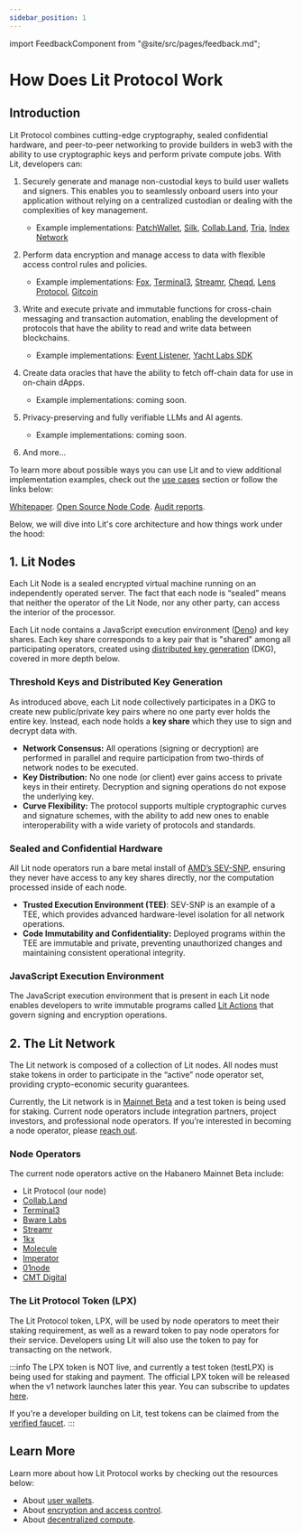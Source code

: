 ```yaml
---
sidebar_position: 1
---
```


import FeedbackComponent from "@site/src/pages/feedback.md";

# How Does Lit Protocol Work

## Introduction

Lit Protocol combines cutting-edge cryptography, sealed confidential hardware, and peer-to-peer networking to provide builders in web3 with the ability to use cryptographic keys and perform private compute jobs. With Lit, developers can: 

1. Securely generate and manage non-custodial keys to build user wallets and signers. This enables you to seamlessly onboard users into your application without relying on a centralized custodian or dealing with the complexities of key management.
    - Example implementations: [PatchWallet](https://app.patchwallet.com/), [Silk](https://www.silk.sc/), [Collab.Land](https://www.collab.land/), [Tria](https://www.tria.so/), [Index Network](https://index.network/)

2. Perform data encryption and manage access to data with flexible access control rules and policies. 
    - Example implementations: [Fox](https://docs.verifymedia.com/publishing/access-control/methods/lit-protocol), [Terminal3](https://www.terminal3.io/), [Streamr](https://streamr.network/), [Cheqd](https://cheqd.io/), [Lens Protocol](https://www.lens.xyz/), [Gitcoin](https://publicgoods.network/)
        
3. Write and execute private and immutable functions for cross-chain messaging and transaction automation, enabling the development of protocols that have the ability to read and write data between blockchains.
    - Example implementations: [Event Listener](https://developer.litprotocol.com/v3/tools/event-listener), [Yacht Labs SDK](https://github.com/Yacht-Labs/yacht-lit-sdk)

4. Create data oracles that have the ability to fetch off-chain data for use in on-chain dApps.
    - Example implementations: coming soon.
    
5. Privacy-preserving and fully verifiable LLMs and AI agents.
    - Example implementations: coming soon.

6. And more…
    

To learn more about possible ways you can use Lit and to view additional implementation examples, check out the [use cases](../intro/usecases.md) section or follow the links below:

[Whitepaper](https://github.com/LIT-Protocol/whitepaper).   [Open Source Node Code](https://github.com/LIT-Protocol/Node).   [Audit reports](https://drive.google.com/drive/folders/1Rrht88iUkzpofwl1CvP9gEjqY60BKyFn?ref=spark.litprotocol.com).

Below, we will dive into Lit's core architecture and how things work under the hood:

## 1. Lit Nodes

Each Lit Node is a sealed encrypted virtual machine running on an independently operated server. The fact that each node is “sealed” means that neither the operator of the Lit Node, nor any other party, can access the interior of the processor.

Each Lit node contains a JavaScript execution environment ([Deno](https://deno.com/)) and key shares. Each key share corresponds to a key pair that is "shared" among all participating operators, created using [distributed key generation](https://docs.google.com/document/d/1eaSk6822d4B-bJtMiiGp4n9N4qZPnwWaEZOy-Xs8AK0/edit#heading=h.2q2y8wxw6nj8) (DKG), covered in more depth below.

### Threshold Keys and Distributed Key Generation

As introduced above, each Lit node collectively participates in a DKG to create new public/private key pairs where no one party ever holds the entire key. Instead, each node holds a **key share** which they use to sign and decrypt data with.

- **Network Consensus:** All operations (signing or decryption) are performed in parallel and require participation from two-thirds of network nodes to be executed.
- **Key Distribution:** No one node (or client) ever gains access to private keys in their entirety. Decryption and signing operations do not expose the underlying key.
- **Curve Flexibility:** The protocol supports multiple cryptographic curves and signature schemes, with the ability to add new ones to enable interoperability with a wide variety of protocols and standards.

### Sealed and Confidential Hardware

All Lit node operators run a bare metal install of [AMD’s SEV-SNP](https://www.amd.com/content/dam/amd/en/documents/epyc-business-docs/solution-briefs/amd-secure-encrypted-virtualization-solution-brief.pdf), ensuring they never have access to any key shares directly, nor the computation processed inside of each node.

- **Trusted Execution Environment (TEE)**: SEV-SNP is an example of a TEE, which provides advanced hardware-level isolation for all network operations.
- **Code Immutability and Confidentiality:** Deployed programs within the TEE are immutable and private, preventing unauthorized changes and maintaining consistent operational integrity.

### JavaScript Execution Environment 

The JavaScript execution environment that is present in each Lit node enables developers to write immutable programs called [Lit Actions](https://developer.litprotocol.com/v3/sdk/serverless-signing/quick-start) that govern signing and encryption operations.  

## 2. The Lit Network

The Lit network is composed of a collection of Lit nodes. All nodes must stake tokens in order to participate in the “active” node operator set, providing crypto-economic security guarantees. 

Currently, the Lit network is in [Mainnet Beta](../network/migration-guide.md) and a test token is being used for staking. Current node operators include integration partners, project investors, and professional node operators. If you’re interested in becoming a node operator, please [reach out](https://docs.google.com/forms/d/e/1FAIpQLScBVsg-NhdMIC1H1mozh2zaVX0V4WtmEPSPrtmqVtnj_3qqNw/viewform).

### Node Operators

The current node operators active on the Habanero Mainnet Beta include:

- Lit Protocol (our node)
- [Collab.Land](https://www.collab.land/?ref=spark.litprotocol.com)
- [Terminal3](https://www.terminal3.io/?ref=spark.litprotocol.com)
- [Bware Labs](https://bwarelabs.com/?ref=spark.litprotocol.com)
- [Streamr](https://streamr.network/?ref=spark.litprotocol.com)
- [1kx](https://1kx.network/?ref=spark.litprotocol.com)
- [Molecule](https://www.molecule.xyz/?ref=spark.litprotocol.com)
- [Imperator](https://www.imperator.co/?ref=spark.litprotocol.com)
- [01node](https://01node.com/?ref=spark.litprotocol.com)
- [CMT Digital](https://cmt.digital/?ref=spark.litprotocol.com)

### The Lit Protocol Token (LPX)

The Lit Protocol token, LPX, will be used by node operators to meet their staking requirement, as well as a reward token to pay node operators for their service.  Developers using Lit will also use the token to pay for transacting on the network.
    
:::info
The LPX token is NOT live, and currently a test token (testLPX) is being used for staking and payment. The official LPX token will be released when the v1 network launches later this year. You can subscribe to updates [here](https://spark.litprotocol.com/).

If you're a developer building on Lit, test tokens can be claimed from the [verified faucet](https://faucet.litprotocol.com/).
:::
    

## Learn More

Learn more about how Lit Protocol works by checking out the resources below:

- About [user wallets](../concepts/pkps-as-wallet.md).
- About [encryption and access control](../concepts/access-control-concept.md).
- About [decentralized compute](../concepts/programmable-signing-concept.md).

<FeedbackComponent/>